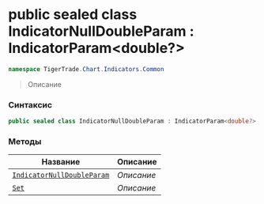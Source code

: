 
# public sealed class IndicatorNullDoubleParam : IndicatorParam<double?>
```csharp
namespace TigerTrade.Chart.Indicators.Common
```



> Описание

### Синтаксис
```csharp
public sealed class IndicatorNullDoubleParam : IndicatorParam<double?>
```


### Методы
| Название | Описание |
| --- | --- |
| [`IndicatorNullDoubleParam`](./IndicatorNullDoubleParam.cs/Методы/IndicatorNullDoubleParam.md) | *Описание* |
| [`Set`](./IndicatorNullDoubleParam.cs/Методы/Set.md) | *Описание* |




